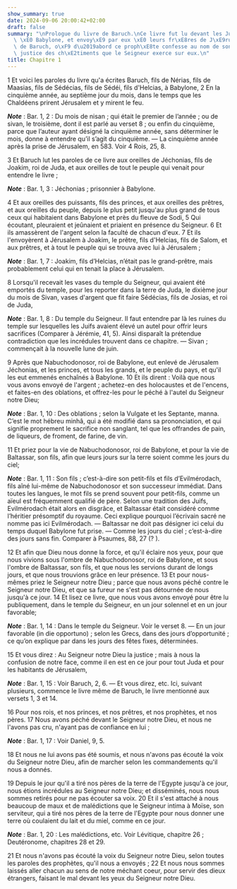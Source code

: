 ```yaml
---
show_summary: true
date: 2024-09-06 20:00:42+02:00
draft: false
summary: "\nPrologue du livre de Baruch.\nCe livre fut lu devant les Juifs captifs\
  \ \xE0 Babylone, et envoy\xE9 par eux \xE0 leurs fr\xE8res de J\xE9rusalem.\nLivre\
  \ de Baruch, o\xF9 d\u2019abord ce proph\xE8te confesse au nom de son peuple la\
  \ justice des ch\xE2timents que le Seigneur exerce sur eux.\n"
title: Chapitre 1
---
```





1 Et voici les paroles du livre qu'a écrites Baruch, fils de Nérias, fils de Maasias, fils de Sédécias, fils de Sédéi, fils d'Helcias, à Babylone, 2 En la cinquième année, au septième jour du mois, dans le temps que les Chaldéens prirent Jérusalem et y mirent le feu.

***Note*** :  Bar. 1, 2 : Du mois de nisan ; qui était le premier de l’année ; ou de sivan, le troisième, dont il est parlé au verset 8 ; ou enfin du cinquième, parce que l’auteur ayant désigné la cinquième année, sans déterminer le mois, donne à entendre qu’il s’agit du cinquième. ― La cinquième année après la prise de Jérusalem, en 583. Voir 4 Rois, 25, 8.

3 Et Baruch lut les paroles de ce livre aux oreilles de Jéchonias, fils de Joakim, roi de Juda, et aux oreilles de tout le peuple qui venait pour entendre le livre ;

***Note*** :  Bar. 1, 3 : Jéchonias ; prisonnier à Babylone.

4 Et aux oreilles des puissants, fils des princes, et aux oreilles des prêtres, et aux oreilles du peuple, depuis le plus petit jusqu'au plus grand de tous ceux qui habitaient dans Babylone et près du fleuve de Sodi, 5 Qui écoutant, pleuraient et jeûnaient et priaient en présence du Seigneur. 6 Et ils amassèrent de l'argent selon la faculté de chacun d'eux. 7 Et ils l'envoyèrent à Jérusalem à Joakim, le prêtre, fils d'Helcias, fils de Salom, et aux prêtres, et à tout le peuple qui se trouva avec lui à Jérusalem ;

***Note*** :  Bar. 1, 7 : Joakim, fils d’Helcias, n’était pas le grand-prêtre, mais probablement celui qui en tenait la place à Jérusalem.

8 Lorsqu'il recevait les vases du temple du Seigneur, qui avaient été emportés du temple, pour les reporter dans la terre de Juda, le dixième jour du mois de Sivan, vases d'argent que fit faire Sédécias, fils de Josias, et roi de Juda,

***Note*** :  Bar. 1, 8 : Du temple du Seigneur. Il faut entendre par là les ruines du temple sur lesquelles les Juifs avaient élevé un autel pour offrir leurs sacrifices (Comparer à Jérémie, 41, 5). Ainsi disparaît la prétendue contradiction que les incrédules trouvent dans ce chapitre. ― Sivan ; commençait à la nouvelle lune de juin.

9 Après que Nabuchodonosor, roi de Babylone, eut enlevé de Jérusalem Jéchonias, et les princes, et tous les grands, et le peuple du pays, et qu'il les eut emmenés enchaînés à Babylone. 10 Et ils dirent : Voilà que nous vous avons envoyé de l'argent ; achetez-en des holocaustes et de l'encens, et faites-en des oblations, et offrez-les pour le péché à l'autel du Seigneur notre Dieu;

***Note*** :  Bar. 1, 10 : Des oblations ; selon la Vulgate et les Septante, manna. C’est le mot hébreu minhâ, qui a été modifié dans sa prononciation, et qui signifie proprement le sacrifice non sanglant, tel que les offrandes de pain, de liqueurs, de froment, de farine, de vin.

11 Et priez pour la vie de Nabuchodonosor, roi de Babylone, et pour la vie de Baltassar, son fils, afin que leurs jours sur la terre soient comme les jours du ciel;

***Note*** :  Bar. 1, 11 : Son fils ; c’est-à-dire son petit-fils et fils d’Evilmérodach, fils aîné lui-même de Nabuchodonosor et son successeur immédiat. Dans toutes les langues, le mot fils se prend souvent pour petit-fils, comme un aïeul est fréquemment qualifié de père. Selon une tradition des Juifs, Evilmérodach était alors en disgrâce, et Baltassar était considéré comme l’héritier présomptif du royaume. Ceci explique pourquoi l’écrivain sacré ne nomme pas ici Evilmérodach. ― Baltassar ne doit pas désigner ici celui du temps duquel Babylone fut prise. ― Comme les jours du ciel ; c’est-à-dire des jours sans fin. Comparer à Psaumes, 88, 27 (? ).

12 Et afin que Dieu nous donne la force, et qu'il éclaire nos yeux, pour que nous vivions sous l'ombre de Nabuchodonosor, roi de Babylone, et sous l'ombre de Baltassar, son fils, et que nous les servions durant de longs jours, et que nous trouvions grâce en leur présence. 13 Et pour nous-mêmes priez le Seigneur notre Dieu ; parce que nous avons péché contre le Seigneur notre Dieu, et que sa fureur ne s'est pas détournée de nous jusqu'à ce jour. 14 Et lisez ce livre, que nous vous avons envoyé pour être lu publiquement, dans le temple du Seigneur, en un jour solennel et en un jour favorable;

***Note*** :  Bar. 1, 14 : Dans le temple du Seigneur. Voir le verset 8. ― En un jour favorable (in die opportuno) ; selon les Grecs, dans des jours d’opportunité ; ce qu’on explique par dans les jours des fêtes fixes, déterminées.


15 Et vous direz : Au Seigneur notre Dieu la justice ; mais à nous la confusion de notre face, comme il en est en ce jour pour tout Juda et pour les habitants de Jérusalem,

***Note*** :  Bar. 1, 15 : Voir Baruch, 2, 6. ― Et vous direz, etc. Ici, suivant plusieurs, commence le livre même de Baruch, le livre mentionné aux versets 1, 3 et 14.


16 Pour nos rois, et nos princes, et nos prêtres, et nos prophètes, et nos pères. 17 Nous avons péché devant le Seigneur notre Dieu, et nous ne l'avons pas cru, n'ayant pas de confiance en lui ;

***Note*** :  Bar. 1, 17 : Voir Daniel, 9, 5.

18 Et nous ne lui avons pas été soumis, et nous n'avons pas écouté la voix du Seigneur notre Dieu, afin de marcher selon les commandements qu'il nous a donnés.


19 Depuis le jour qu'il a tiré nos pères de la terre de l'Egypte jusqu'à ce jour, nous étions incrédules au Seigneur notre Dieu; et disséminés, nous nous sommes retirés pour ne pas écouter sa voix. 20 Et il s'est attaché à nous beaucoup de maux et de malédictions que le Seigneur intima à Moïse, son serviteur, qui a tiré nos pères de la terre de l'Egypte pour nous donner une terre où coulaient du lait et du miel, comme en ce jour.

***Note*** :  Bar. 1, 20 : Les malédictions, etc. Voir Lévitique, chapitre 26 ; Deutéronome, chapitres 28 et 29.


21 Et nous n'avons pas écouté la voix du Seigneur notre Dieu, selon toutes les paroles des prophètes, qu'il nous a envoyés ; 22 Et nous nous sommes laissés aller chacun au sens de notre méchant coeur, pour servir des dieux étrangers, faisant le mal devant les yeux du Seigneur notre Dieu.

